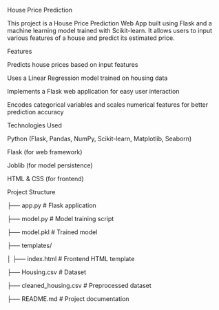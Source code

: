 House Price Prediction

This project is a House Price Prediction Web App built using Flask and a machine learning model trained with Scikit-learn. It allows users to input various features of a house and predict its estimated price.

Features

Predicts house prices based on input features

Uses a Linear Regression model trained on housing data

Implements a Flask web application for easy user interaction

Encodes categorical variables and scales numerical features for better prediction accuracy

Technologies Used

Python (Flask, Pandas, NumPy, Scikit-learn, Matplotlib, Seaborn)

Flask (for web framework)

Joblib (for model persistence)

HTML & CSS (for frontend)

Project Structure

├── app.py           # Flask application

├── model.py         # Model training script

├── model.pkl        # Trained model

├── templates/

│   ├── index.html   # Frontend HTML template

├── Housing.csv      # Dataset 

├── cleaned_housing.csv  # Preprocessed dataset

├── README.md        # Project documentation
